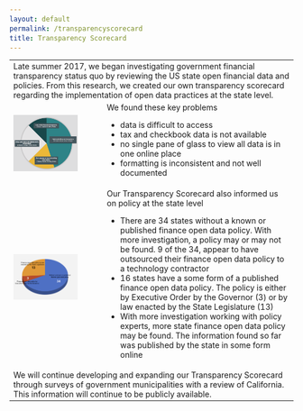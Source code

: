 ```yaml
---
layout: default
permalink: /transparencyscorecard
title: Transparency Scorecard
---
```

<table>
  <tr>
    <td colspan="2">Late summer 2017, we began investigating government financial transparency status quo by reviewing the US state open financial data and policies. From this research, we created our own transparency scorecard regarding the implementation of open data practices at the state level. </td>
  </tr>
  <tr>
    <td rowspan="3"><img src="/assets/img/transparency-scorecard-pie.png" alt="Scorecard Pie" width="75%" height="75%"></td>
  <tr>	
  <tr>
    <td>We found these key problems
      <ul>
        <li>data is difficult to access</li>
        <li>tax and checkbook data is not available</li>
        <li>no single pane of glass to view all data is in one online place</li>
        <li>formatting is inconsistent and not well documented </li>
      </ul>
     </td>
  </tr>
  <tr>
    <td rowspan="3"><img src="/assets/img/transparency-policy-pie.png" alt="Policy Pie" width="75%" height="75%"></td>
  <tr>
  <tr>
    <td>Our Transparency Scorecard also informed us on policy at the state level
      <ul>
        <li>There are 34 states without a known or published finance open data policy. With more investigation, a policy may or may not be found. 9 of the 34, appear to have outsourced their finance open data policy to a technology contractor</li>
        <li>16 states have a some form of a published finance open data policy. The policy is either by Executive Order by the Governor (3) or by law enacted by the State Legislature (13)</li>
        <li>With more investigation working with policy experts, more state finance open data policy may be found. The information found so far was published by the state in some form online</li>
       </ul>
      </td>
  </tr>
  <tr>
      <td colspan="2">We will continue developing and expanding our Transparency Scorecard through surveys of government municipalities with a review of California. This information will continue to be publicly available.</td>
  </tr>
  
